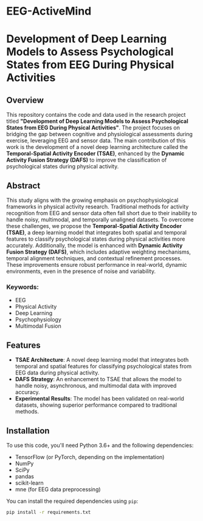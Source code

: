 # EEG-ActiveMind
# Development of Deep Learning Models to Assess Psychological States from EEG During Physical Activities

## Overview

This repository contains the code and data used in the research project titled **"Development of Deep Learning Models to Assess Psychological States from EEG During Physical Activities"**. The project focuses on bridging the gap between cognitive and physiological assessments during exercise, leveraging EEG and sensor data. The main contribution of this work is the development of a novel deep learning architecture called the **Temporal-Spatial Activity Encoder (TSAE)**, enhanced by the **Dynamic Activity Fusion Strategy (DAFS)** to improve the classification of psychological states during physical activity.

## Abstract

This study aligns with the growing emphasis on psychophysiological frameworks in physical activity research. Traditional methods for activity recognition from EEG and sensor data often fall short due to their inability to handle noisy, multimodal, and temporally unaligned datasets. To overcome these challenges, we propose the **Temporal-Spatial Activity Encoder (TSAE)**, a deep learning model that integrates both spatial and temporal features to classify psychological states during physical activities more accurately. Additionally, the model is enhanced with **Dynamic Activity Fusion Strategy (DAFS)**, which includes adaptive weighting mechanisms, temporal alignment techniques, and contextual refinement processes. These improvements ensure robust performance in real-world, dynamic environments, even in the presence of noise and variability.

### Keywords:
- EEG
- Physical Activity
- Deep Learning
- Psychophysiology
- Multimodal Fusion

## Features

- **TSAE Architecture**: A novel deep learning model that integrates both temporal and spatial features for classifying psychological states from EEG data during physical activity.
- **DAFS Strategy**: An enhancement to TSAE that allows the model to handle noisy, asynchronous, and multimodal data with improved accuracy.
- **Experimental Results**: The model has been validated on real-world datasets, showing superior performance compared to traditional methods.

## Installation

To use this code, you'll need Python 3.6+ and the following dependencies:

- TensorFlow (or PyTorch, depending on the implementation)
- NumPy
- SciPy
- pandas
- scikit-learn
- mne (for EEG data preprocessing)

You can install the required dependencies using `pip`:

```bash
pip install -r requirements.txt

